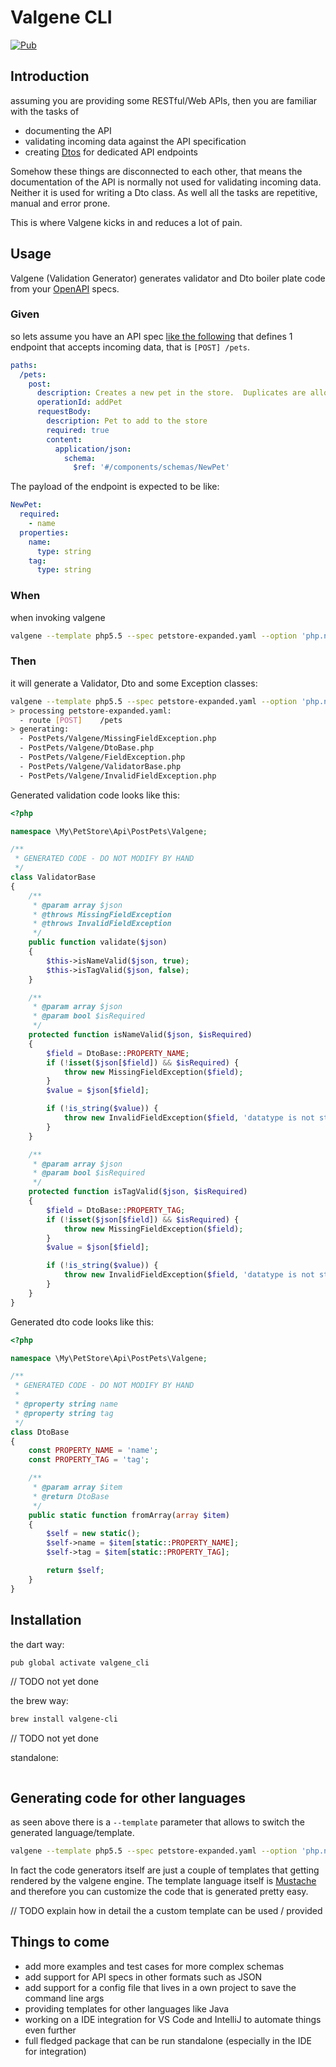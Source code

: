 # Valgene CLI

[![Pub](https://img.shields.io/pub/v/valgene_cli.svg)](https://pub.dartlang.org/packages/valgene_cli)

## Introduction

assuming you are providing some RESTful/Web APIs, then you are familiar with the tasks of 

 - documenting the API
 - validating incoming data against the API specification
 - creating [Dtos](https://martinfowler.com/eaaCatalog/dataTransferObject.html) for dedicated API endpoints
 
Somehow these things are disconnected to each other, that means the documentation of the API is normally not used 
for validating incoming data. Neither it is used for writing a Dto class. As well all the tasks are repetitive, 
manual and error prone.

This is where Valgene kicks in and reduces a lot of pain.

## Usage

Valgene (Validation Generator) generates validator and Dto boiler plate code from 
 your [OpenAPI](https://github.com/OAI/OpenAPI-Specification/blob/master/versions/3.0.0.md) specs.

### Given
 
so lets assume you have an API spec [like the following](https://raw.githubusercontent.com/OAI/OpenAPI-Specification/master/examples/v3.0/petstore-expanded.yaml) 
that defines 1 endpoint that accepts incoming data, that is `[POST] /pets`.
```yaml
paths:
  /pets:
    post:
      description: Creates a new pet in the store.  Duplicates are allowed
      operationId: addPet
      requestBody:
        description: Pet to add to the store
        required: true
        content:
          application/json:
            schema:
              $ref: '#/components/schemas/NewPet'
```

The payload of the endpoint is expected to be like:
```yaml
NewPet:
  required:
    - name  
  properties:
    name:
      type: string
    tag:
      type: string    
```

### When

when invoking valgene  
```bash
valgene --template php5.5 --spec petstore-expanded.yaml --option 'php.namespace:\\My\\PetStore\\Api'
```

### Then

it will generate a Validator, Dto and some Exception classes:

```bash
valgene --template php5.5 --spec petstore-expanded.yaml --option 'php.namespace:\\My\\PetStore\\Api'
> processing petstore-expanded.yaml:
  - route [POST]    /pets
> generating:
  - PostPets/Valgene/MissingFieldException.php
  - PostPets/Valgene/DtoBase.php
  - PostPets/Valgene/FieldException.php
  - PostPets/Valgene/ValidatorBase.php
  - PostPets/Valgene/InvalidFieldException.php
```

Generated validation code looks like this:
```php
<?php

namespace \My\PetStore\Api\PostPets\Valgene;

/**
 * GENERATED CODE - DO NOT MODIFY BY HAND
 */
class ValidatorBase
{
    /**
     * @param array $json
     * @throws MissingFieldException
     * @throws InvalidFieldException
     */
    public function validate($json)
    {
        $this->isNameValid($json, true);
        $this->isTagValid($json, false);
    }

    /**
     * @param array $json
     * @param bool $isRequired
     */
    protected function isNameValid($json, $isRequired)
    {
        $field = DtoBase::PROPERTY_NAME;
        if (!isset($json[$field]) && $isRequired) {
            throw new MissingFieldException($field);
        }
        $value = $json[$field];

        if (!is_string($value)) {
            throw new InvalidFieldException($field, 'datatype is not string');
        }
    }

    /**
     * @param array $json
     * @param bool $isRequired
     */
    protected function isTagValid($json, $isRequired)
    {
        $field = DtoBase::PROPERTY_TAG;
        if (!isset($json[$field]) && $isRequired) {
            throw new MissingFieldException($field);
        }
        $value = $json[$field];

        if (!is_string($value)) {
            throw new InvalidFieldException($field, 'datatype is not string');
        }
    }
}

```

Generated dto code looks like this:

```php
<?php

namespace \My\PetStore\Api\PostPets\Valgene;

/**
 * GENERATED CODE - DO NOT MODIFY BY HAND
 *
 * @property string name
 * @property string tag
 */
class DtoBase
{
    const PROPERTY_NAME = 'name';
    const PROPERTY_TAG = 'tag';

    /**
     * @param array $item
     * @return DtoBase
     */
    public static function fromArray(array $item)
    {
        $self = new static();
        $self->name = $item[static::PROPERTY_NAME];
        $self->tag = $item[static::PROPERTY_TAG];

        return $self;
    }
}

```

## Installation

the dart way:
```bash
pub global activate valgene_cli
```

// TODO not yet done

the brew way:
```bash
brew install valgene-cli
```

// TODO not yet done

standalone:
```bash

```

## Generating code for other languages

as seen above there is a `--template` parameter that allows to switch the generated language/template.
```bash
valgene --template php5.5 --spec petstore-expanded.yaml --option 'php.namespace:\\My\\PetStore\\Api'
```

In fact the code generators itself are just a couple of templates that getting rendered by the valgene engine.
The template language itself is [Mustache](https://mustache.github.io/) 
and therefore you can customize the code that is generated pretty easy.

// TODO explain how in detail the a custom template can be used / provided

## Things to come

 - add more examples and test cases for more complex schemas
 - add support for API specs in other formats such as JSON
 - add support for a config file that lives in a own project to save the command line args
 - providing templates for other languages like Java
 - working on a IDE integration for VS Code and IntelliJ to automate things even further
 - full fledged package that can be run standalone (especially in the IDE for integration)

